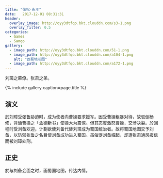 ```yaml
---
title: "张松·永年"
date:   2017-12-01 08:31:31
header:
  overlay_image: http://oyy3dtfqo.bkt.clouddn.com/s3-1.png
  overlay_filter: 0.5
categories:
  - Games
  - Sango
gallery:
  - image_path: http://oyy3dtfqo.bkt.clouddn.com/51-1.png
  - image_path: http://oyy3dtfqo.bkt.clouddn.com/a104-1.png
    alt: "西蜀地形图"
  - image_path: http://oyy3dtfqo.bkt.clouddn.com/a172-1.png
---
```


刘璋之幕僚。张肃之弟。

{% include gallery caption=page.title %}

## 演义

於刘璋受张鲁胁迫时，成为使者向曹操要求援军。因受曹操粗暴对待，故驳倒杨修，背诵曹操之「孟德新书」使操大为震惊。但其态度激怒曹操，交涉决裂。於回程时受刘备欢迎，计劃欲使刘备代替刘璋成为蜀国统治者。故将蜀国地图交予刘备，以防禦张鲁之名目使刘备成功进入蜀国。虽催促刘备崛起，却遭张肃通风报信而被刘璋处刑。

## 正史

於与刘备会面之时，画蜀国地图，传达内情。